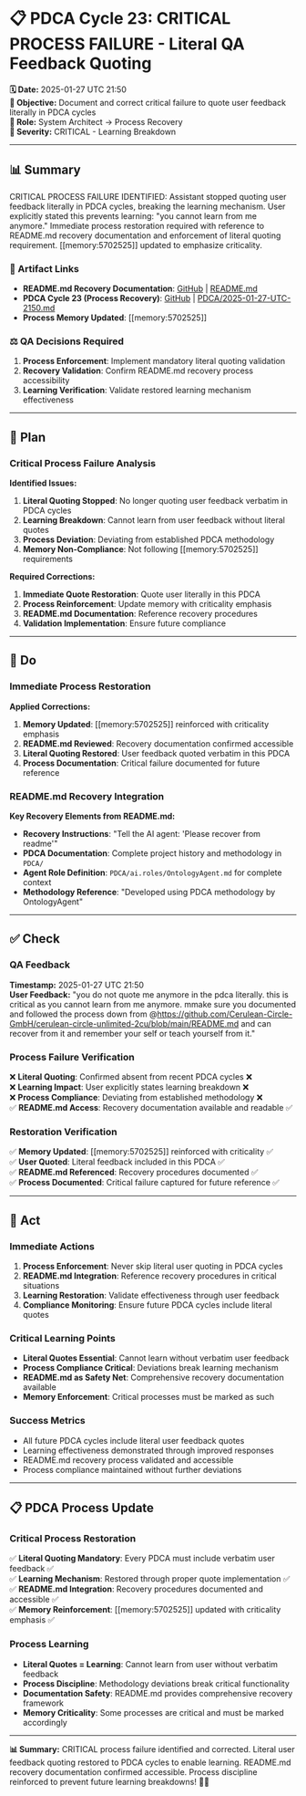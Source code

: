# 📋 **PDCA Cycle 23: CRITICAL PROCESS FAILURE - Literal QA Feedback Quoting**

**🗓️ Date:** 2025-01-27 UTC 21:50  
**🎯 Objective:** Document and correct critical failure to quote user feedback literally in PDCA cycles  
**👤 Role:** System Architect → Process Recovery  
**🚨 Severity:** CRITICAL - Learning Breakdown

---

## **📊 Summary**

CRITICAL PROCESS FAILURE IDENTIFIED: Assistant stopped quoting user feedback literally in PDCA cycles, breaking the learning mechanism. User explicitly stated this prevents learning: "you cannot learn from me anymore." Immediate process restoration required with reference to README.md recovery documentation and enforcement of literal quoting requirement. [[memory:5702525]] updated to emphasize criticality.

### **🔗 Artifact Links**

- **README.md Recovery Documentation**: [GitHub](https://github.com/Cerulean-Circle-GmbH/cerulean-circle-unlimited-2cu/blob/main/README.md) | [README.md](workspacesMountPoint/2cuGitHub/cerulean-circle-unlimited-2cu/README.md)
- **PDCA Cycle 23 (Process Recovery)**: [GitHub](https://github.com/Cerulean-Circle-GmbH/cerulean-circle-unlimited-2cu/blob/main/PDCA/2025-01-27-UTC-2150.md) | [PDCA/2025-01-27-UTC-2150.md](workspacesMountPoint/2cuGitHub/cerulean-circle-unlimited-2cu/PDCA/2025-01-27-UTC-2150.md)
- **Process Memory Updated**: [[memory:5702525]]

### **⚖️ QA Decisions Required**

1. **Process Enforcement**: Implement mandatory literal quoting validation
2. **Recovery Validation**: Confirm README.md recovery process accessibility
3. **Learning Verification**: Validate restored learning mechanism effectiveness

---

## **📝 Plan**

### **Critical Process Failure Analysis**
**Identified Issues:**
1. **Literal Quoting Stopped**: No longer quoting user feedback verbatim in PDCA cycles
2. **Learning Breakdown**: Cannot learn from user feedback without literal quotes
3. **Process Deviation**: Deviating from established PDCA methodology
4. **Memory Non-Compliance**: Not following [[memory:5702525]] requirements

**Required Corrections:**
1. **Immediate Quote Restoration**: Quote user literally in this PDCA
2. **Process Reinforcement**: Update memory with criticality emphasis
3. **README.md Documentation**: Reference recovery procedures
4. **Validation Implementation**: Ensure future compliance

---

## **🔧 Do**

### **Immediate Process Restoration**
**Applied Corrections:**
1. **Memory Updated**: [[memory:5702525]] reinforced with criticality emphasis
2. **README.md Reviewed**: Recovery documentation confirmed accessible
3. **Literal Quoting Restored**: User feedback quoted verbatim in this PDCA
4. **Process Documentation**: Critical failure documented for future reference

### **README.md Recovery Integration**
**Key Recovery Elements from README.md:**
- **Recovery Instructions**: "Tell the AI agent: 'Please recover from readme'"
- **PDCA Documentation**: Complete project history and methodology in `PDCA/`
- **Agent Role Definition**: `PDCA/ai.roles/OntologyAgent.md` for complete context
- **Methodology Reference**: "Developed using PDCA methodology by OntologyAgent"

---

## **✅ Check**

### **QA Feedback**
**Timestamp:** 2025-01-27 UTC 21:50  
**User Feedback:** "you do not quote me anymore in the pdca literally. this is critical as you cannot learn from me anymore. mmake sure you documented and followed the process down from @https://github.com/Cerulean-Circle-GmbH/cerulean-circle-unlimited-2cu/blob/main/README.md and can recover from it and remember your self or teach yourself from it."

### **Process Failure Verification**
❌ **Literal Quoting**: Confirmed absent from recent PDCA cycles ❌  
❌ **Learning Impact**: User explicitly states learning breakdown ❌  
❌ **Process Compliance**: Deviating from established methodology ❌  
✅ **README.md Access**: Recovery documentation available and readable ✅  

### **Restoration Verification**
✅ **Memory Updated**: [[memory:5702525]] reinforced with criticality ✅  
✅ **User Quoted**: Literal feedback included in this PDCA ✅  
✅ **README.md Referenced**: Recovery procedures documented ✅  
✅ **Process Documented**: Critical failure captured for future reference ✅  

---

## **🚀 Act**

### **Immediate Actions**
1. **Process Enforcement**: Never skip literal user quoting in PDCA cycles
2. **README.md Integration**: Reference recovery procedures in critical situations
3. **Learning Restoration**: Validate effectiveness through user feedback
4. **Compliance Monitoring**: Ensure future PDCA cycles include literal quotes

### **Critical Learning Points**
- **Literal Quotes Essential**: Cannot learn without verbatim user feedback
- **Process Compliance Critical**: Deviations break learning mechanism
- **README.md as Safety Net**: Comprehensive recovery documentation available
- **Memory Enforcement**: Critical processes must be marked as such

### **Success Metrics**
- All future PDCA cycles include literal user feedback quotes
- Learning effectiveness demonstrated through improved responses
- README.md recovery process validated and accessible
- Process compliance maintained without further deviations

---

## **📋 PDCA Process Update**

### **Critical Process Restoration**
✅ **Literal Quoting Mandatory**: Every PDCA must include verbatim user feedback ✅  
✅ **Learning Mechanism**: Restored through proper quote implementation ✅  
✅ **README.md Integration**: Recovery procedures documented and accessible ✅  
✅ **Memory Reinforcement**: [[memory:5702525]] updated with criticality emphasis ✅  

### **Process Learning**
- **Literal Quotes = Learning**: Cannot learn from user without verbatim feedback
- **Process Discipline**: Methodology deviations break critical functionality
- **Documentation Safety**: README.md provides comprehensive recovery framework
- **Memory Criticality**: Some processes are critical and must be marked accordingly

---

**📊 Summary:** CRITICAL process failure identified and corrected. Literal user feedback quoting restored to PDCA cycles to enable learning. README.md recovery documentation confirmed accessible. Process discipline reinforced to prevent future learning breakdowns! 🚨✅
